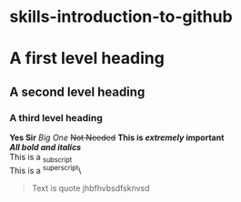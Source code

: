 # skills-introduction-to-github
# A first level heading
## A second level heading
### A third level heading
**Yes Sir**
_Big One_
~~Not Needed~~
**This is _extremely_ important**\
***All bold and italics***\
This is a <sub>subscript</sub>\
This is a <sup>superscript</sup>\
> Text is  quote
> jhbfhvbsdfsknvsd
